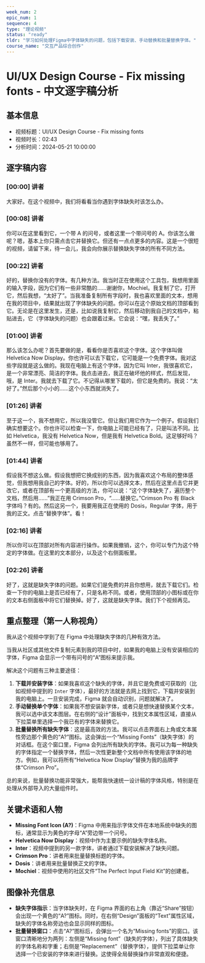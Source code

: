 ```yaml
---
week_num: 2
epic_num: 1
sequence: 4
type: "理论视频"
status: "ready"
tldr: "学习如何处理Figma中字体缺失的问题，包括下载安装、手动替换和批量替换字体。"
course_name: "交互产品综合创作"
---
```


# UI/UX Design Course - Fix missing fonts - 中文逐字稿分析

## 基本信息
- 视频标题：UI/UX Design Course - Fix missing fonts
- 视频时长：02:43
- 分析时间：2024-05-21 10:00:00

## 逐字稿内容

### [00:00] 讲者
大家好。在这个视频中，我们将看看当你遇到字体缺失时该怎么办。

### [00:08] 讲者
你可以在这里看到它，一个带 A 的问号，或者这里一个带问号的 A。你该怎么做呢？嗯，基本上你只需点击它并替换它。但还有一点点更多的内容。这是一个很短的视频，请留下来，待一会儿，我会向你展示替换缺失字体的所有不同方法。

### [00:22] 讲者
好的，替换你没有的字体。有几种方法。我当时正在使用这个工具包，我想用里面的输入字段，因为它们有一些非常酷的……谢谢你，Mochiel。我复制了它，打开它，然后我想，“太好了”。当我准备复制所有字段时，我也喜欢里面的文本，想用在我的项目中，结果就出现了字体缺失的问题。你可以在这个原始文档的顶部看到它。无论是在这里发生，还是，比如说我复制它，然后移动到我自己的文档中，粘贴进去，它（字体缺失的问题）也会跟着过来。它会说：“嘿，我丢失了。”

### [01:00] 讲者
那么该怎么办呢？首先要做的是，看看你是否喜欢这个字体。这个字体叫做 Helvetica Now Display。你也许可以去下载它，它可能是一个免费字体。我对这些字段就是这么做的。我现在电脑上有这个字体，因为它叫 Inter，我很喜欢它，是一个非常漂亮、简洁的字体。我点击进去，我正在破坏他的样式，然后发现，哦，是 Inter。我就去下载了它。不记得从哪里下载的，但它是免费的。我说：“太好了。”然后那个小小的……这个小东西就消失了。

### [01:26] 讲者
至于这一个，我不想用它，所以我没管它。但让我们用它作为一个例子。假设我们确实想要这个。你也许可以检查一下，你电脑上可能已经有了，只是叫法不同。比如 Helvetica，我没有 Helvetica Now，但是我有 Helvetica Bold。这足够好吗？虽然不一样，但可能也够用了。

### [01:44] 讲者
假设我不想这么做。假设我想把它换成别的东西，因为我喜欢这个布局的整体感觉，但我想用我自己的字体。好的，所以你可以选择文本，然后在这里点击它并更改它，或者在顶部有一个更高级的方法，你可以说：“这个字体缺失了，遍历整个文档，然后用……”我正在用 Crimson Pro，“……替换它。”Crimson Pro 有 Black 字体吗？有的。然后这另一个，我要用我正在使用的 Dosis，Regular 字体，用于我的正文。点击“替换字体”。看！

### [02:16] 讲者
所以你可以在顶部对所有内容进行操作。如果我撤销，这个，你可以专门为这个特定的字体做。在这里的文本部分，以及这个右侧面板里。

### [02:26] 讲者
好了，这就是缺失字体的问题。如果它们是免费的并且你想用，就去下载它们。检查一下你的电脑上是否已经有了，只是名称不同。或者，使用顶部的小图标或在你的文本右侧面板中将它们替换掉。好了，这就是缺失字体。我们下个视频再见。

## 重点整理（第一人称视角）
我从这个视频中学到了在 Figma 中处理缺失字体的几种有效方法。

当我从社区或其他文件复制元素到我的项目中时，如果我的电脑上没有安装相应的字体，Figma 会显示一个带有问号的“A”图标来提示我。

解决这个问题有三种主要途径：
1.  **下载并安装字体**：如果我喜欢这个缺失的字体，并且它是免费或可获取的（比如视频中提到的 `Inter` 字体），最好的方法就是去网上找到它，下载并安装到我的电脑上。一旦安装完成，Figma 就会自动识别，问题就解决了。
2.  **手动替换单个字体**：如果我不想安装新字体，或者只是想快速替换某个文本，我可以选中该文本图层。在右侧的“设计”面板中，找到文本属性区域，直接从下拉菜单里选择一个我已有的字体来替换它。
3.  **批量替换所有缺失字体**：这是最高效的方法。我可以点击界面右上角或文本属性旁边那个黄色的“A?”图标。这会弹出一个“Missing Fonts”（缺失字体）的对话框。在这个窗口里，Figma 会列出所有缺失的字体。我可以为每一种缺失的字体指定一个替换字体，然后一次性更新整个文档中所有使用该字体的地方。例如，我可以将所有“Helvetica Now Display”替换为我的品牌字体“Crimson Pro”。

总的来说，批量替换功能非常强大，能帮我快速统一设计稿的字体风格，特别是在处理从外部导入的大量组件时。

## 关键术语和人物
- **Missing Font Icon (A?)**：Figma 中用来指示字体文件在本地系统中缺失的图标，通常显示为黄色的字母“A”旁边带一个问号。
- **Helvetica Now Display**：视频中作为主要示例的缺失字体名称。
- **Inter**：视频中提到的另一款字体，讲者通过下载安装解决了缺失问题。
- **Crimson Pro**：讲者用来批量替换标题的字体。
- **Dosis**：讲者用来批量替换正文的字体。
- **Mochiel**：视频中使用的社区文件“The Perfect Input Field Kit”的创建者。

## 图像补充信息
- **缺失字体指示**：当字体缺失时，在 Figma 界面的右上角（靠近“Share”按钮）会出现一个黄色的“A?”图标。同时，在右侧“Design”面板的“Text”属性区域，缺失的字体名称旁边也会显示同样的图标。
- **批量替换窗口**：点击“A?”图标后，会弹出一个名为“Missing fonts”的窗口。该窗口清晰地分为两列：左侧是“Missing font”（缺失的字体），列出了具体缺失的字体名称和字重；右侧是“Replacement”（替换字体），提供下拉菜单让你选择一个已安装的字体来进行替换。这使得全局替换操作非常直观和便捷。